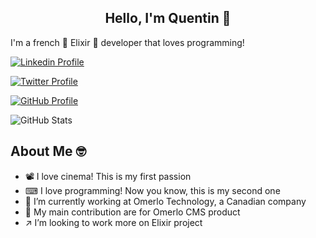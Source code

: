 <h2 align="center">Hello, I'm Quentin 🚀</h2>

I'm a french 🧪 Elixir 🧪 developer that loves programming!

[![Linkedin Profile](https://img.shields.io/badge/LinkedIn-Quentin%20Buirette-0e76a8?style=flat-square&logo=Linkedin&logoColor=white&link=https://www.linkedin.com/in/quentin-buirette-364012109)](https://www.linkedin.com/in/quentin-buirette-364012109)

[![Twitter Profile](https://img.shields.io/badge/Twitter-NitnekB-1da1f2?style=flat-square&logo=Twitter&logoColor=white&link=https://twitter.com/NitnekB)](https://twitter.com/NitnekB)

[![GitHub Profile](https://img.shields.io/badge/Github-NitnekB-333?style=flat-square&logo=Github&logoColor=white&link=https://github.com/NitnekB)](https://github.com/NitnekB)

![GitHub Stats](https://github-readme-stats.vercel.app/api?username=NitnekB&theme=gruvbox&show_icons=true&count_private=true)

## About Me 🤓

- 📽 I love cinema! This is my first passion
- ⌨ I love programming! Now you know, this is my second one
- 📇 I’m currently working at Omerlo Technology, a Canadian company
- 📌 My main contribution are for Omerlo CMS product
- ↗ I’m looking to work more on Elixir project
